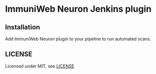 # ImmuniWeb Neuron Jenkins plugin

## Installation

Add ImmuniWeb Neuron plugin to your pipeline to run automated scans.

## LICENSE

Licensed under MIT, see [LICENSE](LICENSE.md)

